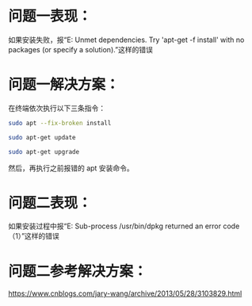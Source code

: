 # 问题一表现：

如果安装失败，报“E: Unmet dependencies. Try 'apt-get -f install' with no packages (or specify a solution).”这样的错误

# 问题一解决方案：

在终端依次执行以下三条指令：

```bash
sudo apt --fix-broken install
```

```bash
sudo apt-get update
```

```bash
sudo apt-get upgrade
```

然后，再执行之前报错的 apt 安装命令。

# 问题二表现：

如果安装过程中报“E: Sub-process /usr/bin/dpkg returned an error code（1）”这样的错误

# 问题二参考解决方案：

https://www.cnblogs.com/jary-wang/archive/2013/05/28/3103829.html